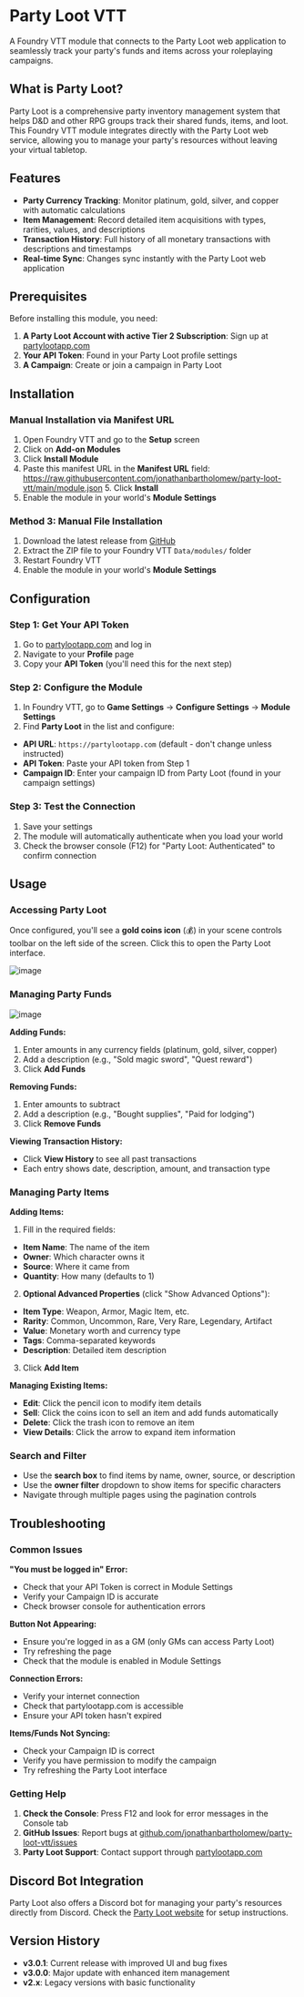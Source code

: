 # Party Loot VTT

A Foundry VTT module that connects to the Party Loot web application to seamlessly track your party's funds and items across your roleplaying campaigns.

## What is Party Loot?

Party Loot is a comprehensive party inventory management system that helps D&D and other RPG groups track their shared funds, items, and loot. This Foundry VTT module integrates directly with the Party Loot web service, allowing you to manage your party's resources without leaving your virtual tabletop.

## Features

- **Party Currency Tracking**: Monitor platinum, gold, silver, and copper with automatic calculations
- **Item Management**: Record detailed item acquisitions with types, rarities, values, and descriptions
- **Transaction History**: Full history of all monetary transactions with descriptions and timestamps
- **Real-time Sync**: Changes sync instantly with the Party Loot web application

## Prerequisites

Before installing this module, you need:

1. **A Party Loot Account with active Tier 2 Subscription**: Sign up at [partylootapp.com](https://www.partylootapp.com)
2. **Your API Token**: Found in your Party Loot profile settings
3. **A Campaign**: Create or join a campaign in Party Loot

## Installation

### Manual Installation via Manifest URL

1. Open Foundry VTT and go to the **Setup** screen
2. Click on **Add-on Modules**
3. Click **Install Module**
4. Paste this manifest URL in the **Manifest URL** field:
   https://raw.githubusercontent.com/jonathanbartholomew/party-loot-vtt/main/module.json 5. Click **Install**
5. Enable the module in your world's **Module Settings**

### Method 3: Manual File Installation

1. Download the latest release from [GitHub](https://github.com/jonathanbartholomew/party-loot-vtt/releases)
2. Extract the ZIP file to your Foundry VTT `Data/modules/` folder
3. Restart Foundry VTT
4. Enable the module in your world's **Module Settings**

## Configuration

### Step 1: Get Your API Token

1. Go to [partylootapp.com](https://www.partylootapp.com) and log in
2. Navigate to your **Profile** page
3. Copy your **API Token** (you'll need this for the next step)

### Step 2: Configure the Module

1. In Foundry VTT, go to **Game Settings** → **Configure Settings** → **Module Settings**
2. Find **Party Loot** in the list and configure:

- **API URL**: `https://partylootapp.com` (default - don't change unless instructed)
- **API Token**: Paste your API token from Step 1
- **Campaign ID**: Enter your campaign ID from Party Loot (found in your campaign settings)

### Step 3: Test the Connection

1. Save your settings
2. The module will automatically authenticate when you load your world
3. Check the browser console (F12) for "Party Loot: Authenticated" to confirm connection

## Usage

### Accessing Party Loot

Once configured, you'll see a **gold coins icon** (💰) in your scene controls toolbar on the left side of the screen. Click this to open the Party Loot interface.

![image](https://github.com/user-attachments/assets/54439b0c-ec3c-470a-9d9b-a152a1ed57e0)


### Managing Party Funds

![image](https://github.com/user-attachments/assets/c26346cf-bd5d-430a-8b7e-0dd93f9b5f68)


**Adding Funds:**

1. Enter amounts in any currency fields (platinum, gold, silver, copper)
2. Add a description (e.g., "Sold magic sword", "Quest reward")
3. Click **Add Funds**

**Removing Funds:**

1. Enter amounts to subtract
2. Add a description (e.g., "Bought supplies", "Paid for lodging")
3. Click **Remove Funds**

**Viewing Transaction History:**

- Click **View History** to see all past transactions
- Each entry shows date, description, amount, and transaction type

### Managing Party Items

**Adding Items:**

1. Fill in the required fields:

- **Item Name**: The name of the item
- **Owner**: Which character owns it
- **Source**: Where it came from
- **Quantity**: How many (defaults to 1)

2. **Optional Advanced Properties** (click "Show Advanced Options"):

- **Item Type**: Weapon, Armor, Magic Item, etc.
- **Rarity**: Common, Uncommon, Rare, Very Rare, Legendary, Artifact
- **Value**: Monetary worth and currency type
- **Tags**: Comma-separated keywords
- **Description**: Detailed item description

3. Click **Add Item**

**Managing Existing Items:**

- **Edit**: Click the pencil icon to modify item details
- **Sell**: Click the coins icon to sell an item and add funds automatically
- **Delete**: Click the trash icon to remove an item
- **View Details**: Click the arrow to expand item information

### Search and Filter

- Use the **search box** to find items by name, owner, source, or description
- Use the **owner filter** dropdown to show items for specific characters
- Navigate through multiple pages using the pagination controls

## Troubleshooting

### Common Issues

**"You must be logged in" Error:**

- Check that your API Token is correct in Module Settings
- Verify your Campaign ID is accurate
- Check browser console for authentication errors

**Button Not Appearing:**

- Ensure you're logged in as a GM (only GMs can access Party Loot)
- Try refreshing the page
- Check that the module is enabled in Module Settings

**Connection Errors:**

- Verify your internet connection
- Check that partylootapp.com is accessible
- Ensure your API token hasn't expired

**Items/Funds Not Syncing:**

- Check your Campaign ID is correct
- Verify you have permission to modify the campaign
- Try refreshing the Party Loot interface

### Getting Help

1. **Check the Console**: Press F12 and look for error messages in the Console tab
2. **GitHub Issues**: Report bugs at [github.com/jonathanbartholomew/party-loot-vtt/issues](https://github.com/jonathanbartholomew/party-loot-vtt/issues)
3. **Party Loot Support**: Contact support through [partylootapp.com](https://www.partylootapp.com)

## Discord Bot Integration

Party Loot also offers a Discord bot for managing your party's resources directly from Discord. Check the [Party Loot website](https://www.partylootapp.com) for setup instructions.

## Version History

- **v3.0.1**: Current release with improved UI and bug fixes
- **v3.0.0**: Major update with enhanced item management
- **v2.x**: Legacy versions with basic functionality
